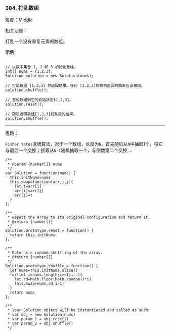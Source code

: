 ### 384. 打乱数组

难度：Middle

相关话题：

打乱一个没有重复元素的数组。



**示例:** 



```

// 以数字集合 1, 2 和 3 初始化数组。
int[] nums = {1,2,3};
Solution solution = new Solution(nums);

// 打乱数组 [1,2,3] 并返回结果。任何 [1,2,3]的排列返回的概率应该相同。
solution.shuffle();

// 重设数组到它的初始状态[1,2,3]。
solution.reset();

// 随机返回数组[1,2,3]打乱后的结果。
solution.shuffle();
```



-----

思路：

`Fisher Yates`洗牌算法，对于一个数组，长度为`N`，首先随机从`N`中抽取1个，将它与最后一个交换；接着从`N-1`随机抽取一个，与倒数第二个交换....
```
/**
 * @param {number[]} nums
 */
var Solution = function(nums) {
  this.initNums=nums
  this.swap=function(arr,i,j){
    let t=arr[i]
    arr[i]=arr[j]
    arr[j]=t
  }
};

/**
 * Resets the array to its original configuration and return it.
 * @return {number[]}
 */
Solution.prototype.reset = function() {
  return this.initNums
};

/**
 * Returns a random shuffling of the array.
 * @return {number[]}
 */
Solution.prototype.shuffle = function() {
  let nums=this.initNums.slice()
  for(let i=nums.length;i>=1;i--){
    let rd=Math.floor(Math.random()*i)
    this.swap(nums,rd,i-1)
  }
  return nums
};

/** 
 * Your Solution object will be instantiated and called as such:
 * var obj = new Solution(nums)
 * var param_1 = obj.reset()
 * var param_2 = obj.shuffle()
 */
```

